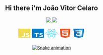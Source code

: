 ## <div align="center">Hi there i'm João Vitor Celaro<div>

<div align="center">
  <a href="https://github.com/jvcelaro">
  <img height="180em" src="https://github-readme-stats.vercel.app/api?username=jvcelaro&show_icons=true&theme=dark&include_all_commits=true&count_private=true"/>
  <img height="180em" src="https://github-readme-stats.vercel.app/api/top-langs/?username=jvcelaro&layout=compact&langs_count=7&theme=dark"/>
</div>
<div align="center" style="display: inline_block"><br>
  <img align="center" alt="jvcelaro-Js" height="30" width="40" src="https://raw.githubusercontent.com/devicons/devicon/master/icons/javascript/javascript-plain.svg">
  <img align="center" alt="jvcelaro-ts" height="30" width="40" src="https://raw.githubusercontent.com/devicons/devicon/master/icons/typescript/typescript-plain.svg">
  <img align="center" alt="jvcelaro-React" height="30" width="40" src="https://raw.githubusercontent.com/devicons/devicon/master/icons/react/react-original.svg">
  <img align="center" alt="jvcelaro-HTML" height="30" width="40" src="https://raw.githubusercontent.com/devicons/devicon/master/icons/html5/html5-original.svg">
  <img align="center" alt="jvcelaro-CSS" height="30" width="40" src="https://raw.githubusercontent.com/devicons/devicon/master/icons/css3/css3-original.svg">
  
  ###
 
 
  ![Snake animation](https://github.com/jvcelaro/jvcelaro/blob/output/github-contribution-grid-snake.svg)
 
</div>
